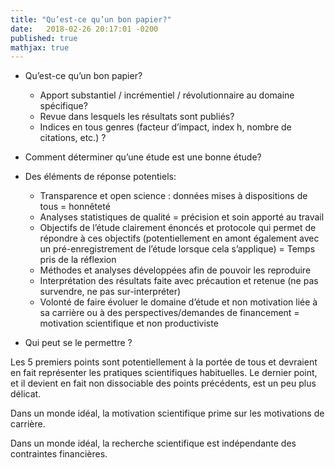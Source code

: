 ```yaml
---
title: "Qu’est-ce qu’un bon papier?"
date:   2018-02-26 20:17:01 -0200
published: true
mathjax: true
---
```


* Qu’est-ce qu’un bon papier?

    - Apport substantiel / incrémentiel / révolutionnaire au domaine spécifique?
    - Revue dans lesquels les résultats sont publiés?
    - Indices en tous genres (facteur d’impact, index h, nombre de citations, etc.) ?

* Comment déterminer qu’une étude est une bonne étude?

* Des éléments de réponse potentiels: 

    -	Transparence et open science : données mises à dispositions de tous = honnêteté
    -	Analyses statistiques de qualité = précision et soin apporté au travail
    -	Objectifs de l’étude clairement énoncés et protocole qui permet de répondre à ces objectifs (potentiellement en amont également avec un pré-enregistrement de l’étude lorsque cela s’applique) = Temps pris de la réflexion
    -	Méthodes et analyses développées afin de pouvoir les reproduire
    -	Interprétation des résultats faite avec précaution et retenue (ne pas survendre, ne pas sur-interpréter)
    -	Volonté de faire évoluer le domaine d’étude et non motivation liée à sa carrière ou à des perspectives/demandes de financement = motivation scientifique et non productiviste

* Qui peut se le permettre ? 

Les 5 premiers points sont potentiellement à la portée de tous et devraient en fait représenter les pratiques scientifiques habituelles. 
Le dernier point, et il devient en fait non dissociable des points précédents, est un peu plus délicat.

Dans un monde idéal, la motivation scientifique prime sur les motivations de carrière.

Dans un monde idéal, la recherche scientifique est indépendante des contraintes financières.
